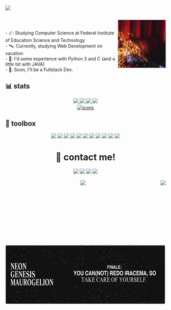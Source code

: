 <img align="center"
    src="https://readme-typing-svg.herokuapp.com?font=Lora&size=34&color=FCFCFC&center=true&vCenter=true&lines=trashrama+a.k.a.+Santiago" />

##

<div>
    <img align="right" alt="user-picture" height="150" src="/images/skull-travis.gif" />
    </br>
    <p align="left">
        - ☄️: Studying Computer Science at Federal Institute of Education Science and Technology</br>
        - 🛰️: Currently, studying Web Development on vacation</br>
        - 🚀: I'd some experience with Python 3 and C (and a <em>little</em> bit with JAVA)</br>
        - 🌠: Soon, I'll be a Fullstack Dev.</br>
    </p>
</div>

<div align="center">
    <h2 align="left">📊 stats </h2>
    <a href="https://github.com/trashrama">
        <img height="180em"
            src="https://readme-stats.vercel.danielmolina.me/api?username=trashrama&show_icons=true&theme=tokyonight&title_color=FCFCFA&text_color=FF6188&icon_color=ffd767&include_all_commits=true&count_private=true" />
        <img height="180em"
            src="https://readme-stats.vercel.danielmolina.me/api/top-langs/?username=trashrama&layout=compact&langs_count=7&theme=tokyonight&title_color=FCFCFA&text_color=FF6188&icon_color=ffd767" />
        <img height="332em"
            src="http://github-readme-streak-stats.herokuapp.com?user=trashrama&theme=dark&background=1A1B27&ring=DDDDDD&sideNums=FF6188&currStreakNum=FF6188&fire=FFD767&currStreakLabel=DDDDDD&border=DDDDDD" />
        <img height="295em"
            src="http://github-readme-streak-stats.herokuapp.com/?user=trashrama&theme=dark&background=1A1B27&ring=DDDDDD&sideNums=FF6188&currStreakNum=FF6188&fire=FFD767&currStreakLabel=DDDDDD&border=DDDDDD" />
        <br/>
        <img align="center" alt="icons" height="40em" src="https://skillicons.dev/icons?i=python,c,java,html,css" />
    </a>
    

</div>



<div align="center">
    <h2 align="left">🧰 toolbox</h2>
    <img
        src="https://img.shields.io/badge/VSCode-0078D4?style=for-the-badge&logo=visual%20studio%20code&logoColor=white" />
    <img src="https://img.shields.io/badge/Eclipse-2C2255?style=for-the-badge&logo=eclipse&logoColor=white" />
    <img src="https://img.shields.io/badge/Jupyter-F37626.svg?&style=for-the-badge&logo=Jupyter&logoColor=white" />
    <img src="https://img.shields.io/badge/PyCharm-000000.svg?&style=for-the-badge&logo=PyCharm&logoColor=white" />
    <img src="https://img.shields.io/badge/GNU%20Bash-4EAA25?style=for-the-badge&logo=GNU%20Bash&logoColor=white" />
    <img
        src="https://img.shields.io/badge/Google_chrome-4285F4?style=for-the-badge&logo=Google-chrome&logoColor=white" />
    <img src="https://img.shields.io/badge/Spotify-1ED760?&style=for-the-badge&logo=spotify&logoColor=white" />
    <img src="https://img.shields.io/badge/GitHub-100000?style=for-the-badge&logo=github&logoColor=white" />
    <img
        src="https://img.shields.io/badge/Adobe%20Photoshop-31A8FF?style=for-the-badge&logo=Adobe%20Photoshop&logoColor=white" />
    <img src="https://img.shields.io/badge/Debian-A81D33?style=for-the-badge&logo=debian&logoColor=white" />
    <img src="https://img.shields.io/badge/Linux_Mint-87CF3E?style=for-the-badge&logo=linux-mint&logoColor=white" />
</div>

<div align="center">
    <h1>📨 contact me!</h1>
    <a href="mailto:requiemsantiago@gmail.com?Subject=Message"><img
            src="https://img.shields.io/badge/Gmail-D14836?style=for-the-badge&logo=gmail&logoColor=white" /></a>
    <a href="https://t.me/trashrama"><img
            src="https://img.shields.io/badge/Telegram-2CA5E0?style=for-the-badge&logo=telegram&logoColor=white"></a>
    <a href="https://www.linkedin.com/in/neosant/"><img
            src="https://img.shields.io/badge/LinkedIn-0077B5?style=for-the-badge&logo=linkedin&logoColor=white" /></a>
    <a href="https://www.twitter.com/trashrama"><img
            src="https://img.shields.io/badge/Twitter-1DA1F2?style=for-the-badge&logo=twitter&logoColor=white" /></a></br></br>
</div>

<div align="center">
  <img height="200em" align="right" 
        src="https://spotify-github-profile.vercel.app/api/view?uid=0zidq7kxb7ofnhvdms4h4pdcw&cover_image=true&theme=default&bar_color=ffffff&bar_color_cover=true" />
  <img align="left" height="190em" src="/images/headermaurogelion.png" />
  <img src="https://github.com/trashrama/trashrama/blob/output/github-contribution-grid-snake.svg#gh-dark-mode-only" />
</div>

<div>

</div>
